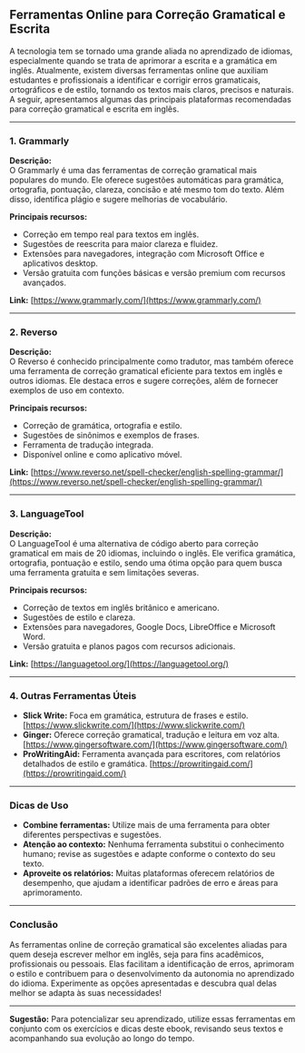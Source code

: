## Ferramentas Online para Correção Gramatical e Escrita

A tecnologia tem se tornado uma grande aliada no aprendizado de idiomas, especialmente quando se trata de aprimorar a escrita e a gramática em inglês. Atualmente, existem diversas ferramentas online que auxiliam estudantes e profissionais a identificar e corrigir erros gramaticais, ortográficos e de estilo, tornando os textos mais claros, precisos e naturais. A seguir, apresentamos algumas das principais plataformas recomendadas para correção gramatical e escrita em inglês.

---

### 1. **Grammarly**

**Descrição:**  
O Grammarly é uma das ferramentas de correção gramatical mais populares do mundo. Ele oferece sugestões automáticas para gramática, ortografia, pontuação, clareza, concisão e até mesmo tom do texto. Além disso, identifica plágio e sugere melhorias de vocabulário.

**Principais recursos:**
- Correção em tempo real para textos em inglês.
- Sugestões de reescrita para maior clareza e fluidez.
- Extensões para navegadores, integração com Microsoft Office e aplicativos desktop.
- Versão gratuita com funções básicas e versão premium com recursos avançados.

**Link:** [https://www.grammarly.com/](https://www.grammarly.com/)

---

### 2. **Reverso**

**Descrição:**  
O Reverso é conhecido principalmente como tradutor, mas também oferece uma ferramenta de correção gramatical eficiente para textos em inglês e outros idiomas. Ele destaca erros e sugere correções, além de fornecer exemplos de uso em contexto.

**Principais recursos:**
- Correção de gramática, ortografia e estilo.
- Sugestões de sinônimos e exemplos de frases.
- Ferramenta de tradução integrada.
- Disponível online e como aplicativo móvel.

**Link:** [https://www.reverso.net/spell-checker/english-spelling-grammar/](https://www.reverso.net/spell-checker/english-spelling-grammar/)

---

### 3. **LanguageTool**

**Descrição:**  
O LanguageTool é uma alternativa de código aberto para correção gramatical em mais de 20 idiomas, incluindo o inglês. Ele verifica gramática, ortografia, pontuação e estilo, sendo uma ótima opção para quem busca uma ferramenta gratuita e sem limitações severas.

**Principais recursos:**
- Correção de textos em inglês britânico e americano.
- Sugestões de estilo e clareza.
- Extensões para navegadores, Google Docs, LibreOffice e Microsoft Word.
- Versão gratuita e planos pagos com recursos adicionais.

**Link:** [https://languagetool.org/](https://languagetool.org/)

---

### 4. **Outras Ferramentas Úteis**

- **Slick Write:** Foca em gramática, estrutura de frases e estilo. [https://www.slickwrite.com/](https://www.slickwrite.com/)
- **Ginger:** Oferece correção gramatical, tradução e leitura em voz alta. [https://www.gingersoftware.com/](https://www.gingersoftware.com/)
- **ProWritingAid:** Ferramenta avançada para escritores, com relatórios detalhados de estilo e gramática. [https://prowritingaid.com/](https://prowritingaid.com/)

---

### **Dicas de Uso**

- **Combine ferramentas:** Utilize mais de uma ferramenta para obter diferentes perspectivas e sugestões.
- **Atenção ao contexto:** Nenhuma ferramenta substitui o conhecimento humano; revise as sugestões e adapte conforme o contexto do seu texto.
- **Aproveite os relatórios:** Muitas plataformas oferecem relatórios de desempenho, que ajudam a identificar padrões de erro e áreas para aprimoramento.

---

### **Conclusão**

As ferramentas online de correção gramatical são excelentes aliadas para quem deseja escrever melhor em inglês, seja para fins acadêmicos, profissionais ou pessoais. Elas facilitam a identificação de erros, aprimoram o estilo e contribuem para o desenvolvimento da autonomia no aprendizado do idioma. Experimente as opções apresentadas e descubra qual delas melhor se adapta às suas necessidades!

---

**Sugestão:** Para potencializar seu aprendizado, utilize essas ferramentas em conjunto com os exercícios e dicas deste ebook, revisando seus textos e acompanhando sua evolução ao longo do tempo.
